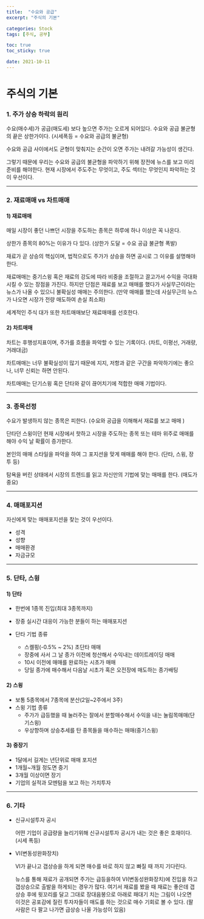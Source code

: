```yaml
---
title:  "수요와 공급"
excerpt: "주식의 기본"

categories: Stock
tags: [주식, 공부]

toc: true
toc_sticky: true

date: 2021-10-11
---
```


# 주식의 기본

### 1. 주가 상승 하락의 원리

수요(매수세)가 공급(매도세) 보다 높으면 주가는 오르게 되어있다. 수요와 공급 불균형의 끝은 상한가이다. (시세폭등 = 수요와 공급의 불균형)

수요와 공급 사이에서도 균형이 맞춰지는 순간이 오면 주가는 내려갈 가능성이 생긴다.

그렇기 때문에 우리는 수요와 공급의 불균형을 파악하기 위해 장전에 뉴스를 보고 미리 준비를 해야한다. 현재 시장에서 주도주는 무엇이고, 주도 섹터는 무엇인지 파악하는 것이 우선이다.

---

### 2. 재료매매 vs 차트매매

#### 1) 재료매매

매일 시장이 좋던 나쁘던 시장을 주도하는 종목은 하루에 하나 이상은 꼭 나온다.

상한가 종목의 80%는 이유가 다 있다. (상한가 도달 = 수요 공급 불균형 폭발)

재료가 곧 상승의 핵심이며, 법적으로도 주가가 상승을 하면 공시로 그 이유를 설명해야한다.

재료매매는 중기스윙 혹은 재료의 강도에 따라 비중을 조절하고 끌고가서 수익을 극대화 시킬 수 있는 장점을 가진다. 하지만 단점은 재료를 보고 매매를 했다가 사실무근이라는 뉴스가 나올 수 있으니 불확실성 매매는 주의한다. (만약 매매를 했는데 사실무근의 뉴스가 나오면 시장가 전량 매도하여 손실 최소화)

세계적인 주식 대가 또한 차트매매보단 재료매매를 선호한다.

#### 2) 차트매매

차트는 후행성지표이며, 주가를 흐름을 파악할 수 있는 기록이다. (차트, 이평선, 거래량, 거래대금)

차트매매는 너무 불확실성이 많기 때문에 지지, 저항과 같은 구간을 파악하기에는 좋으나, 너무 신뢰는 하면 안된다.

차트매매는 단기스윙 혹은 단타와 같이 끊어치기에 적합한 매매 기법이다.

---

### 3. 종목선정

수요가 발생하지 않는 종목은 피한다. (수요와 공급을 이해해서 재료를 보고 매매 )

단타던 스윙이던 현재 시장에서 핫하고 시장을 주도하는 종목 또는 테마 위주로 매매를 해야 수익 날 확률이 증가한다.

본인의 매매 스타일을 파악을 하여 그 포지션을 맞게 매매를 해야 한다. (단타, 스윙, 장투 등)

탐욕을 버린 상태에서 시장의 트렌드를 읽고 자신만의 기법에 맞는 매매를 한다. (매도가 중요)

---

### 4. 매매포지션

자신에게 맞는 매매포지션을 찾는 것이 우선이다.

- 성격 
- 성향
- 매매환경
- 자금규모

---

### 5. 단타, 스윙

#### 1) 단타

- 한번에 1종목 진입(최대 3종목까지)

- 장중 실시간 대응이 가능한 분들이 하는 매매포지션
- 단타 기법 종류
  - 스켈핑(-0.5% ~ 2%) 초단타 매매
  - 장중에 사서 그 날 종가 이전에 청산해서 수익내는 데이트레이딩 매매
  - 10시 이전에 매매를 완료하는 시초가 매매
  - 당일 종가에 매수해서 다음날 시초가 혹은 오전장에 매도하는 종가배팅

#### 2) 스윙

- 보통 5종목에서 7종목에 분산(2일~2주에서 3주)
- 스윙 기법 종류
  - 주가가 급등했을 때 눌러주는 잘에서 분할매수해서 수익을 내는 눌림목매매(단기스윙)
  - 우상향하며 상승추세를 탄 종목들을 매수하는 매매(중기스윙)

#### 3) 중장기

- 1달에서 길게는 년단위로 매매 포지션
- 1개월~개월 정도면 중기
- 3개월 이상이면 장기
- 기업의 실적과 모멘텀을 보고 하는 가치투자

---

### 6. 기타

- 신규시설투자 공시

  어떤 기업이 공급량을 늘리기위해 신규시설투자 공시가 내는 것은 좋은 호재이다. (시세 폭등)

- VI(변동성완화장치)

  VI가 끝나고 갭상승을 하게 되면 매수를 바로 하지 않고 빠질 때 까지 기다린다.

  뉴스를 통해 재료가 공개되면 주가는 급등을하여 VI(변동성완화장치)에 진입을 하고 갭상승으로 출발을 하게되는 경우가 많다. 여기서 재료를 봤을 때 재료는 좋은데 갭상승 후에 윗꼬리를 달고 그대로 장대음봉으로 아래로 패대기 치는 그림이 나오면 이것은 공포감에 질린 투자자들이 매도를 하는 것으로 매수 기회로 볼 수 있다. (팔 사람은 다 팔고 나가면 급상승 나올 가능성이 있음)
